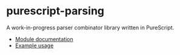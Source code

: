 purescript-parsing
==================

A work-in-progress parser combinator library written in PureScript.

- [Module documentation](docs/Module.md)
- [Example usage](examples/Test.purs)
